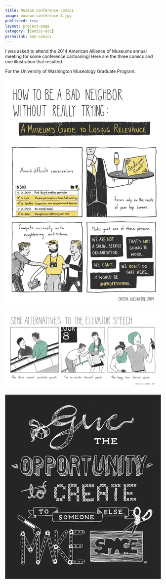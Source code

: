 ```yaml
---
title: Museum Conference Comics
image: museum-conference-1.jpg
published: true
layout: project-page
category: [comics-etc]
permalink: aam-comics
---
```

I was asked to attend the 2014 American Alliance of Museums annual meeting for some conference cartooning! Here are the three comics and one illustration that resulted.
 
For the University of Washington Museology Graduate Program.

![Museum conference comics](/images/comics-etc/museum-conference-2.jpg)

![Museum conference comics](/images/comics-etc/museum-conference-3.jpg)

![Museum conference comics](/images/comics-etc/museum-conference-4.jpg)

